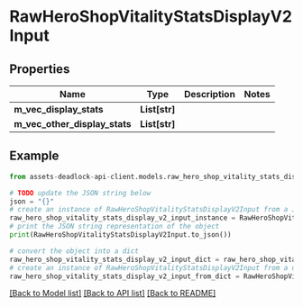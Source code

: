 # RawHeroShopVitalityStatsDisplayV2Input


## Properties

Name | Type | Description | Notes
------------ | ------------- | ------------- | -------------
**m_vec_display_stats** | **List[str]** |  | 
**m_vec_other_display_stats** | **List[str]** |  | 

## Example

```python
from assets-deadlock-api-client.models.raw_hero_shop_vitality_stats_display_v2_input import RawHeroShopVitalityStatsDisplayV2Input

# TODO update the JSON string below
json = "{}"
# create an instance of RawHeroShopVitalityStatsDisplayV2Input from a JSON string
raw_hero_shop_vitality_stats_display_v2_input_instance = RawHeroShopVitalityStatsDisplayV2Input.from_json(json)
# print the JSON string representation of the object
print(RawHeroShopVitalityStatsDisplayV2Input.to_json())

# convert the object into a dict
raw_hero_shop_vitality_stats_display_v2_input_dict = raw_hero_shop_vitality_stats_display_v2_input_instance.to_dict()
# create an instance of RawHeroShopVitalityStatsDisplayV2Input from a dict
raw_hero_shop_vitality_stats_display_v2_input_from_dict = RawHeroShopVitalityStatsDisplayV2Input.from_dict(raw_hero_shop_vitality_stats_display_v2_input_dict)
```
[[Back to Model list]](../README.md#documentation-for-models) [[Back to API list]](../README.md#documentation-for-api-endpoints) [[Back to README]](../README.md)


